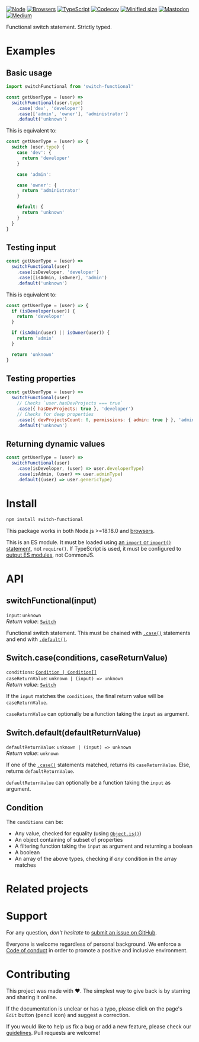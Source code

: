 [![Node](https://img.shields.io/badge/-Node.js-808080?logo=node.js&colorA=404040&logoColor=66cc33)](https://www.npmjs.com/package/switch-functional)
[![Browsers](https://img.shields.io/badge/-Browsers-808080?logo=firefox&colorA=404040)](https://unpkg.com/switch-functional?module)
[![TypeScript](https://img.shields.io/badge/-Typed-808080?logo=typescript&colorA=404040&logoColor=0096ff)](/src/main.ts)
[![Codecov](https://img.shields.io/badge/-Tested%20100%25-808080?logo=codecov&colorA=404040)](https://codecov.io/gh/ehmicky/switch-functional)
[![Minified size](https://img.shields.io/bundlephobia/minzip/switch-functional?label&colorA=404040&colorB=808080&logo=webpack)](https://bundlephobia.com/package/switch-functional)
[![Mastodon](https://img.shields.io/badge/-Mastodon-808080.svg?logo=mastodon&colorA=404040&logoColor=9590F9)](https://fosstodon.org/@ehmicky)
[![Medium](https://img.shields.io/badge/-Medium-808080.svg?logo=medium&colorA=404040)](https://medium.com/@ehmicky)

Functional switch statement. Strictly typed.

# Examples

## Basic usage

```js
import switchFunctional from 'switch-functional'

const getUserType = (user) =>
  switchFunctional(user.type)
    .case('dev', 'developer')
    .case(['admin', 'owner'], 'administrator')
    .default('unknown')
```

This is equivalent to:

<!-- eslint-disable no-restricted-syntax, no-fallthrough -->

```js
const getUserType = (user) => {
  switch (user.type) {
    case 'dev': {
      return 'developer'
    }

    case 'admin':

    case 'owner': {
      return 'administrator'
    }

    default: {
      return 'unknown'
    }
  }
}
```

## Testing input

```js
const getUserType = (user) =>
  switchFunctional(user)
    .case(isDeveloper, 'developer')
    .case([isAdmin, isOwner], 'admin')
    .default('unknown')
```

This is equivalent to:

```js
const getUserType = (user) => {
  if (isDeveloper(user)) {
    return 'developer'
  }

  if (isAdmin(user) || isOwner(user)) {
    return 'admin'
  }

  return 'unknown'
}
```

## Testing properties

```js
const getUserType = (user) =>
  switchFunctional(user)
    // Checks `user.hasDevProjects === true`
    .case({ hasDevProjects: true }, 'developer')
    // Checks for deep properties
    .case({ devProjectsCount: 0, permissions: { admin: true } }, 'admin')
    .default('unknown')
```

## Returning dynamic values

<!-- eslint-disable no-shadow -->

```js
const getUserType = (user) =>
  switchFunctional(user)
    .case(isDeveloper, (user) => user.developerType)
    .case(isAdmin, (user) => user.adminType)
    .default((user) => user.genericType)
```

# Install

```bash
npm install switch-functional
```

This package works in both Node.js >=18.18.0 and
[browsers](https://raw.githubusercontent.com/ehmicky/dev-tasks/main/src/browserslist).

This is an ES module. It must be loaded using
[an `import` or `import()` statement](https://gist.github.com/sindresorhus/a39789f98801d908bbc7ff3ecc99d99c),
not `require()`. If TypeScript is used, it must be configured to
[output ES modules](https://www.typescriptlang.org/docs/handbook/esm-node.html),
not CommonJS.

# API

## switchFunctional(input)

`input`: `unknown`\
_Return value_: [`Switch`](#switchcaseconditions-casereturnvalue)

Functional switch statement. This must be chained with
[`.case()`](#switchcaseconditions-casereturnvalue) statements and end with
[`.default()`](#switchdefaultdefaultreturnvalue).

## Switch.case(conditions, caseReturnValue)

`conditions`: [`Condition | Condition[]`](#condition)\
`caseReturnValue`: `unknown | (input) => unknown`\
_Return value_: [`Switch`](#switchcaseconditions-casereturnvalue)

If the `input` matches the `conditions`, the final return value will be
`caseReturnValue`.

`caseReturnValue` can optionally be a function taking the `input` as argument.

## Switch.default(defaultReturnValue)

`defaultReturnValue`: `unknown | (input) => unknown`\
_Return value_: `unknown`

If one of the [`.case()`](#switchcaseconditions-casereturnvalue) statements
matched, returns its `caseReturnValue`. Else, returns `defaultReturnValue`.

`defaultReturnValue` can optionally be a function taking the `input` as
argument.

## Condition

The `conditions` can be:

- Any value, checked for equality (using
  [`Object.is()`](https://developer.mozilla.org/en-US/docs/Web/JavaScript/Reference/Global_Objects/Object/is))
- An object containing of subset of properties
- A filtering function taking the `input` as argument and returning a boolean
- A boolean
- An array of the above types, checking if _any_ condition in the array matches

# Related projects

# Support

For any question, _don't hesitate_ to [submit an issue on GitHub](../../issues).

Everyone is welcome regardless of personal background. We enforce a
[Code of conduct](CODE_OF_CONDUCT.md) in order to promote a positive and
inclusive environment.

# Contributing

This project was made with ❤️. The simplest way to give back is by starring and
sharing it online.

If the documentation is unclear or has a typo, please click on the page's `Edit`
button (pencil icon) and suggest a correction.

If you would like to help us fix a bug or add a new feature, please check our
[guidelines](CONTRIBUTING.md). Pull requests are welcome!

<!-- Thanks go to our wonderful contributors: -->

<!-- ALL-CONTRIBUTORS-LIST:START -->
<!-- prettier-ignore -->
<!--
<table><tr><td align="center"><a href="https://fosstodon.org/@ehmicky"><img src="https://avatars2.githubusercontent.com/u/8136211?v=4" width="100px;" alt="ehmicky"/><br /><sub><b>ehmicky</b></sub></a><br /><a href="https://github.com/ehmicky/switch-functional/commits?author=ehmicky" title="Code">💻</a> <a href="#design-ehmicky" title="Design">🎨</a> <a href="#ideas-ehmicky" title="Ideas, Planning, & Feedback">🤔</a> <a href="https://github.com/ehmicky/switch-functional/commits?author=ehmicky" title="Documentation">📖</a></td></tr></table>
 -->
<!-- ALL-CONTRIBUTORS-LIST:END -->
